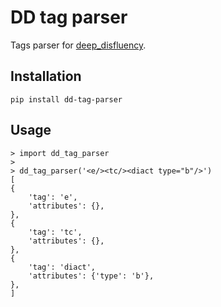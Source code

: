 # DD tag parser

Tags parser for [deep_disfluency](https://github.com/dsg-bielefeld/deep_disfluency/).

## Installation

    pip install dd-tag-parser

## Usage

    > import dd_tag_parser
    >
    > dd_tag_parser('<e/><tc/><diact type="b"/>')
    [
	{
	    'tag': 'e',
	    'attributes': {},
	},
	{
	    'tag': 'tc',
	    'attributes': {},
	},
	{
	    'tag': 'diact',
	    'attributes': {'type': 'b'},
	},
    ]

